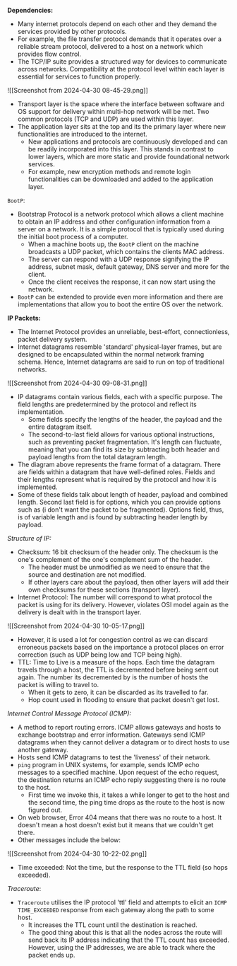 **Dependencies:**

- Many internet protocols depend on each other and they demand the services provided by other protocols.
- For example, the file transfer protocol demands that it operates over a reliable stream protocol, delivered to a host on a network which provides flow control.
- The TCP/IP suite provides a structured way for devices to communicate across networks. Compatibility at the protocol level within each layer is essential for services to function properly.

![[Screenshot from 2024-04-30 08-45-29.png]]

- Transport layer is the space where the interface between software and OS support for delivery within multi-hop network will be met. Two common protocols (TCP and UDP) are used within this layer.
- The application layer sits at the top and its the primary layer where new functionalities are introduced to the internet.
	- New applications and protocols are continuously developed and can be readily incorporated into this layer. This stands in contrast to lower layers, which are more static and provide foundational network services.
	- For example, new encryption methods and remote login functionalities can be downloaded and added to the application layer. 

`BootP`:

- Bootstrap Protocol is a network protocol which allows a client machine to obtain an IP address and other configuration information from a server on a network. It is a simple protocol that is typically used during the initial boot process of a computer.
	- When a machine boots up, the `BootP` client on the machine broadcasts a UDP packet, which contains the clients MAC address.
	- The server can respond with a UDP response signifying the IP address, subnet mask, default gateway, DNS server and more for the client. 
	- Once the client receives the response, it can now start using the network.
- `BootP` can be extended to provide even more information and there are implementations that allow you to boot the entire OS over the network.

**IP Packets:**

- The Internet Protocol provides an unreliable, best-effort, connectionless, packet delivery system. 
- Internet datagrams resemble 'standard' physical-layer frames, but are designed to be encapsulated within the normal network framing schema. Hence, Internet datagrams are said to run on top of traditional networks.

![[Screenshot from 2024-04-30 09-08-31.png]]

- IP datagrams contain various fields, each with a specific purpose. The field lengths are predetermined by the protocol and reflect its implementation.
	- Some fields specify the lengths of the header, the payload and the entire datagram itself.
	- The second-to-last field allows for various optional instructions, such as preventing packet fragmentation. It's length can fluctuate, meaning that you can find its size by subtracting both header and payload lengths from the total datagram length.
- The diagram above represents the frame format of a datagram. There are fields within a datagram that have well-defined roles. Fields and their lengths represent what is required by the protocol and how it is implemented.
- Some of these fields talk about length of header, payload and combined length. Second last field is for options, which you can provide options such as (i don't want the packet to be fragmented). Options field, thus, is of variable length and is found by subtracting header length by payload.

*Structure of IP:*

- Checksum: 16 bit checksum of the header only. The checksum is the one's complement of the one's complement sum of the header. 
	- The header must be unmodified as we need to ensure that the source and destination are not modified.
	- If other layers care about the payload, then other layers will add their own checksums for these sections (transport layer).
- Internet Protocol: The number will correspond to what protocol the packet is using for its delivery. However, violates OSI model again as the delivery is dealt with in the transport layer.

![[Screenshot from 2024-04-30 10-05-17.png]]

- However, it is used a lot for congestion control as we can discard erroneous packets based on the importance a protocol places on error correction (such as UDP being low and TCP being high).
- TTL: Time to Live is a measure of the hops. Each time the datagram travels through a host, the TTL is decremented before being sent out again. The number its decremented by is the number of hosts the packet is willing to travel to. 
	- When it gets to zero, it can be discarded as its travelled to far.
	- Hop count used in flooding to ensure that packet doesn't get lost.

*Internet Control Message Protocol (ICMP):*

- A method to report routing errors. ICMP allows gateways and hosts to exchange bootstrap and error information. Gateways send ICMP datagrams when they cannot deliver a datagram or to direct hosts to use another gateway.
- Hosts send ICMP datagrams to test the 'liveness' of their network.
- `ping` program in UNIX systems, for example, sends ICMP echo messages to a specified machine. Upon request of the echo request, the destination returns an ICMP echo reply suggesting there is no route to the host.
	- First time we invoke this, it takes a while longer to get to the host and the second time, the ping time drops as the route to the host is now figured out.
- On web browser, Error 404 means that there was no route to a host. It doesn't mean a host doesn't exist but it means that we couldn't get there.
- Other messages include the below:

![[Screenshot from 2024-04-30 10-22-02.png]]

- Time exceeded: Not the time, but the response to the TTL field (so hops exceeded).

*Traceroute*:

- `Traceroute` utilises the IP protocol 'ttl' field and attempts to elicit an `ICMP TIME_EXCEEDED` response from each gateway along the path to some host.
	- It increases the TTL count until the destination is reached.
	- The good thing about this is that all the nodes across the route will send back its IP address indicating that the TTL count has exceeded. However, using the IP addresses, we are able to track where the packet ends up.




